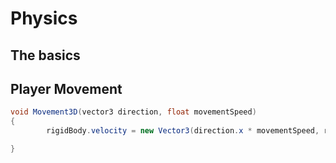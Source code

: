 # Physics

## The basics 

## Player Movement
```csharp
void Movement3D(vector3 direction, float movementSpeed)
{
        rigidBody.velocity = new Vector3(direction.x * movementSpeed, rigidBody.velocity.y, direction.y * movementSpeed);

}
```

